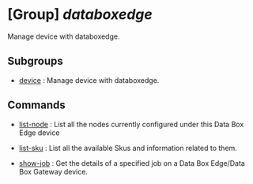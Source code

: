 # [Group] _databoxedge_

Manage device with databoxedge.

## Subgroups

- [device](/Commands/databoxedge/device/readme.md)
: Manage device with databoxedge.

## Commands

- [list-node](/Commands/databoxedge/_list-node.md)
: List all the nodes currently configured under this Data Box Edge device

- [list-sku](/Commands/databoxedge/_list-sku.md)
: List all the available Skus and information related to them.

- [show-job](/Commands/databoxedge/_show-job.md)
: Get the details of a specified job on a Data Box Edge/Data Box Gateway device.
